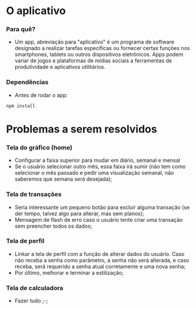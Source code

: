 # O aplicativo

### Para quê?

- Um app, abreviação para "aplicativo" é um programa de software designado a realizar tarefas específicas ou fornecer certas funções nos smartphones, tablets ou outros dispositivos eletrônicos. Apps podem variar de jogos e plataformas de mídias sociais a ferramentas de produtividade e aplicativos utilitários.

### Dependências

- Antes de rodar o app:

```shell
npm install
```

# Problemas a serem resolvidos

### Tela do gráfico (home)

- Configurar a faixa superior para mudar em diário, semanal e mensal
- Se o usuário selecionar outro mês, essa faixa irá sumir (não tem como selecionar o mês passado e pedir uma visualização semanal, não saberemos que semana será desejada);

### Tela de transações

- Seria interessante um pequeno botão para excluir alguma transação (se der tempo, talvez algo para alterar, mas sem planos);
- Mensagem de flash de erro caso o usuário tente criar uma transação sem preencher todos os dados;

### Tela de perfil

- Linkar a tela de perfil com a função de alterar dados do usuário. Caso não receba a senha como parâmetro, a senha não será alterada, e caso receba, será requerido a senha atual corretamente e uma nova senha;
- Por último, melhorar e terminar a estilização;

### Tela de calculadora

- Fazer tudo ;-;
